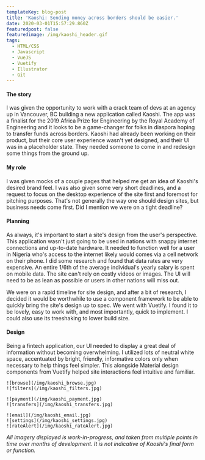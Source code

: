 ```yaml
---
templateKey: blog-post
title: 'Kaoshi: Sending money across borders should be easier.'
date: 2020-03-01T15:57:29.860Z
featuredpost: false
featuredimage: /img/kaoshi_header.gif
tags:
  - HTML/CSS
  - Javascript
  - VueJS
  - Vuetify
  - Illustrator
  - Git
---
```


#### The story
I was given the opportunity to work with a crack team of devs at an agency up in Vancouver, BC building a new application called Kaoshi. The app was a finalist for the 2019 Africa Prize for Engineering by the Royal Academy of Engineering and it looks to be a game-changer for folks in diaspora hoping to transfer funds across borders. Kaoshi had already been working on their product, but their core user experience wasn't yet designed, and their UI was in a placeholder state. They needed someone to come in and redesign some things from the ground up.

#### My role
I was given mocks of a couple pages that helped me get an idea of Kaoshi's desired brand feel. I was also given some very short deadlines, and a request to focus on the desktop experience of the site first and foremost for pitching purposes. That's not generally the way one should design sites, but business needs come first. Did I mention we were on a tight deadline?

#### Planning
As always, it's important to start a site's design from the user's perspective. This application wasn't just going to be used in nations with snappy internet connections and up-to-date hardware. It needed to function well for a user in Nigeria who's access to the internet likely would comes via a cell network on their phone. I did some research and found that data rates are very expensive. An entire 1/6th of the average individual's yearly salary is spent on mobile data. The site can't rely on costly videos or images. The UI will need to be as lean as possible or users in other nations will miss out.

We were on a rapid timeline for site design, and after a bit of research, I decided it would be worthwhile to use a component framework to be able to quickly bring the site's design up to spec. We went with Vuetify. I found it to be lovely, easy to work with, and most importantly, quick to implement. I could also use its treeshaking to lower build size.

#### Design
Being a fintech application, our UI needed to display a great deal of information without becoming overwhelming. I utilized lots of neutral white space, accentuated by bright, friendly, informative colors only when necessary to help things feel simpler. This alongside Material design components from Vuetify helped site interactions feel intuitive and familiar.

```grid|2 // GRIDS
![browse](/img/kaoshi_browse.jpg)
![filters](/img/kaoshi_filters.jpg)
```
```grid|2 // GRIDS
![payment](/img/kaoshi_payment.jpg)
![transfers](/img/kaoshi_transfers.jpg)
```
```grid|3 // GRIDS
![email](/img/kaoshi_email.jpg)
![settings](/img/kaoshi_settings.jpg)
![rateAlert](/img/kaoshi_rateAlert.jpg)
```
_All imagery displayed is work-in-progress, and taken from multiple points in time over months of development. It is not indicative of Kaoshi's final form or function._

